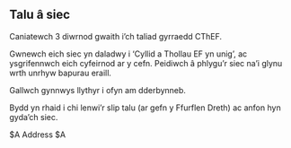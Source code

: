 ## Talu â siec

Caniatewch 3 diwrnod gwaith i’ch taliad gyrraedd CThEF.

Gwnewch eich siec yn daladwy i ‘Cyllid a Thollau EF yn unig’, ac ysgrifennwch eich cyfeirnod ar y cefn. Peidiwch â phlygu’r siec na’i glynu wrth unrhyw bapurau eraill.

Gallwch gynnwys llythyr i ofyn am dderbynneb.

Bydd yn rhaid i chi lenwi’r slip talu (ar gefn y Ffurflen Dreth) ac anfon hyn gyda’ch siec.

$A
Address
$A